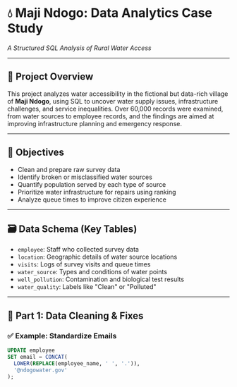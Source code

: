 # 💧 Maji Ndogo: Data Analytics Case Study  
*A Structured SQL Analysis of Rural Water Access*

---

## 📌 Project Overview

This project analyzes water accessibility in the fictional but data-rich village of **Maji Ndogo**, using SQL to uncover water supply issues, infrastructure challenges, and service inequalities. Over 60,000 records were examined, from water sources to employee records, and the findings are aimed at improving infrastructure planning and emergency response.

---

## 🎯 Objectives

- Clean and prepare raw survey data
- Identify broken or misclassified water sources
- Quantify population served by each type of source
- Prioritize water infrastructure for repairs using ranking
- Analyze queue times to improve citizen experience

---

## 🗃️ Data Schema (Key Tables)

- `employee`: Staff who collected survey data
- `location`: Geographic details of water source locations
- `visits`: Logs of survey visits and queue times
- `water_source`: Types and conditions of water points
- `well_pollution`: Contamination and biological test results
- `water_quality`: Labels like "Clean" or "Polluted"

---

## 🧼 Part 1: Data Cleaning & Fixes

### ✅ Example: Standardize Emails
```sql
UPDATE employee
SET email = CONCAT(
  LOWER(REPLACE(employee_name, ' ', '.')),
  '@ndogowater.gov'
);

